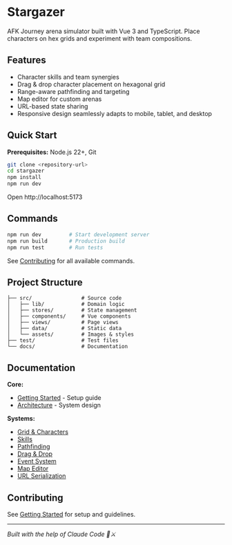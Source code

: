 # Stargazer

AFK Journey arena simulator built with Vue 3 and TypeScript. Place characters on hex grids and experiment with team compositions.

## Features

- Character skills and team synergies
- Drag & drop character placement on hexagonal grid
- Range-aware pathfinding and targeting
- Map editor for custom arenas
- URL-based state sharing
- Responsive design seamlessly adapts to mobile, tablet, and desktop

## Quick Start

**Prerequisites:** Node.js 22+, Git

```bash
git clone <repository-url>
cd stargazer
npm install
npm run dev
```

Open http://localhost:5173

## Commands

```bash
npm run dev         # Start development server
npm run build       # Production build
npm run test        # Run tests
```

See [Contributing](./docs/CONTRIBUTING.md) for all available commands.

## Project Structure

```
├── src/                # Source code
│   ├── lib/            # Domain logic
│   ├── stores/         # State management
│   ├── components/     # Vue components
│   ├── views/          # Page views
│   ├── data/           # Static data
│   └── assets/         # Images & styles
├── test/               # Test files
└── docs/               # Documentation
```

## Documentation

**Core:**

- [Getting Started](./docs/CONTRIBUTING.md) - Setup guide
- [Architecture](./docs/ARCHITECTURE.md) - System design

**Systems:**

- [Grid & Characters](./docs/architecture/GRID.md)
- [Skills](./docs/architecture/SKILLS.md)
- [Pathfinding](./docs/architecture/PATHFINDING.md)
- [Drag & Drop](./docs/architecture/DRAG_AND_DROP.md)
- [Event System](./docs/architecture/EVENT_SYSTEM.md)
- [Map Editor](./docs/architecture/MAP_EDITOR.md)
- [URL Serialization](./docs/architecture/URL_SERIALIZATION.md)

## Contributing

See [Getting Started](./docs/CONTRIBUTING.md) for setup and guidelines.

---

_Built with the help of Claude Code 🤖⚔️_
